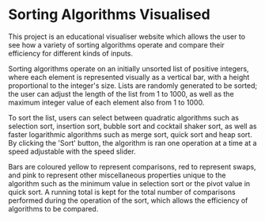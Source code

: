 # Sorting Algorithms Visualised

This project is an educational visualiser website which allows the user to see how a variety of sorting algorithms operate and compare their efficiency for different kinds of inputs. 

Sorting algorithms operate on an initially unsorted list of positive integers, where each element is represented visually as a vertical bar, with a height proportional to the integer's size. Lists are randomly generated to be sorted; the user can adjust the length of the list from 1 to 1000, as well as the maximum integer value of each element also from 1 to 1000.

To sort the list, users can select between quadratic algorithms such as selection sort, insertion sort, bubble sort and cocktail shaker sort, as well as faster logarithmic algorithms such as merge sort, quick sort and heap sort. By clicking the 'Sort' button, the algorithm is ran one operation at a time at a speed adjustable with the speed slider.

Bars are coloured yellow to represent comparisons, red to represent swaps, and pink to represent other miscellaneous properties unique to the algorithm such as the minimum value in selection sort or the pivot value in quick sort. A running total is kept for the total number of comparisons performed during the operation of the sort, which allows the efficiency of algorithms to be compared.
